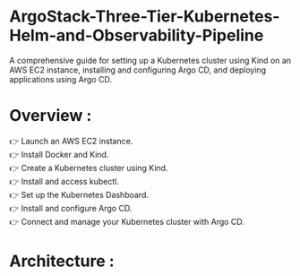 # ArgoStack-Three-Tier-Kubernetes-Helm-and-Observability-Pipeline
A comprehensive guide for setting up a Kubernetes cluster using Kind on an AWS EC2 instance, installing and configuring Argo CD, and deploying applications using Argo CD.

# Overview :

:point_right:  Launch an AWS EC2 instance. <br>
:point_right:  Install Docker and Kind. <br>
:point_right:  Create a Kubernetes cluster using Kind. <br>
:point_right:  Install and access kubectl. <br>
:point_right:  Set up the Kubernetes Dashboard. <br>
:point_right:  Install and configure Argo CD. <br>
:point_right:  Connect and manage your Kubernetes cluster with Argo CD.

# Architecture :
